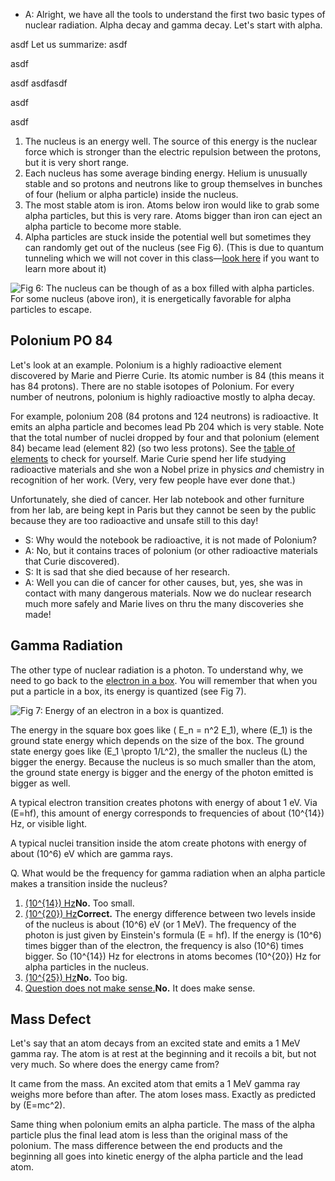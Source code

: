 - A: Alright, we have all the tools to understand the first two basic types of nuclear radiation. Alpha decay and gamma decay. Let's start with alpha.

asdf
<span>Let us summarize:</span>
asdf

asdf

asdf
asdfasdf

asdf

asdf

1. The nucleus is an energy well. The source of this energy is the nuclear force which is stronger than the electric repulsion between the protons, but it is very short range.
2. Each nucleus has some average binding energy. Helium is unusually stable and so protons and neutrons like to group themselves in bunches of four (helium or alpha particle) inside the nucleus.
3. The most stable atom is iron. Atoms below iron would like to grab some alpha particles, but this is very rare. Atoms bigger than iron can eject an alpha particle to become more stable.
4. Alpha particles are stuck inside the potential well but sometimes they can randomly get out of the nucleus (see Fig 6). (This is due to quantum tunneling which we will not cover in this class—[look here](https://www.youtube.com/watch?v=cTodS8hkSDg) if you want to learn more about it)

![](https://online.science.psu.edu/sites/default/files/phys010/W10QM3nuclear/alphadecayPHET.png "Fig 6: The nucleus can be though of as a box filled with alpha particles. For some nucleus (above iron), it is energetically favorable for alpha particles to escape.")

Polonium PO 84 
---------------

Let's look at an example. Polonium is a highly radioactive element discovered by Marie and Pierre Curie. Its atomic number is 84 (this means it has 84 protons). There are no stable isotopes of Polonium. For every number of neutrons, polonium is highly radioactive mostly to alpha decay.

For example, polonium 208 (84 protons and 124 neutrons) is radioactive. It emits an alpha particle and becomes lead Pb 204 which is very stable. Note that the total number of nuclei dropped by four and that polonium (element 84) became lead (element 82) (so two less protons). See the [table of elements](http://www.webelements.com) to check for yourself. Marie Curie spend her life studying radioactive materials and she won a Nobel prize in physics _and_ chemistry in recognition of her work. (Very, very few people have ever done that.)

Unfortunately, she died of cancer. Her lab notebook and other furniture from her lab, are being kept in Paris but they cannot be seen by the public because they are too radioactive and unsafe still to this day!

- S: Why would the notebook be radioactive, it is not made of Polonium?
- A: No, but it contains traces of polonium (or other radioactive materials that Curie discovered).
- S: It is sad that she died because of her research.
- A: Well you can die of cancer for other causes, but, yes, she was in contact with many dangerous materials. Now we do nuclear research much more safely and Marie lives on thru the many discoveries she made!

Gamma Radiation 
----------------

The other type of nuclear radiation is a photon. To understand why, we need to go back to the [electron in a box](https://online.science.psu.edu/phys010_wd/node/11575). You will remember that when you put a particle in a box, its energy is quantized (see Fig 7).

![](https://online.science.psu.edu/sites/default/files/phys010/W10QM3nuclear/energybox2.png "Fig 7: Energy of an electron in a box is quantized. ")

The energy in the square box goes like \( E_n = n^2 E_1\), where \(E_1\) is the ground state energy which depends on the size of the box. The ground state energy goes like \(E_1 \propto 1/L^2\), the smaller the nucleus (L) the bigger the energy. Because the nucleus is so much smaller than the atom, the ground state energy is bigger and the energy of the photon emitted is bigger as well.

A typical electron transition creates photons with energy of about 1 eV. Via \(E=hf\), this amount of energy corresponds to frequencies of about \(10^{14}\) Hz, or visible light.

A typical nuclei transition inside the atom create photons with energy of about \(10^6\) eV which are gamma rays.

<div class="question">Q. What would be the frequency for gamma radiation when an alpha particle makes a transition inside the nucleus?

1. [\(10^{14}\) Hz](#)**No.** Too small.
2. [\(10^{20}\) Hz](#)**Correct.** The energy difference between two levels inside of the nucleus is about \(10^6\) eV (or 1 MeV). The frequency of the photon is just given by Einstein's formula \(E = hf\). If the energy is \(10^6\) times bigger than of the electron, the frequency is also \(10^6\) times bigger. So \(10^{14}\) Hz for electrons in atoms becomes \(10^{20}\) Hz for alpha particles in the nucleus.
3. [\(10^{25}\) Hz](#)**No.** Too big.
4. [Question does not make sense.](#)**No.** It does make sense.
 
</div>


Mass Defect 
------------

Let's say that an atom decays from an excited state and emits a 1 MeV gamma ray. The atom is at rest at the beginning and it recoils a bit, but not very much. So where does the energy came from?

It came from the mass. An excited atom that emits a 1 MeV gamma ray weighs more before than after. The atom loses mass. Exactly as predicted by \(E=mc^2\).

Same thing when polonium emits an alpha particle. The mass of the alpha particle plus the final lead atom is less than the original mass of the polonium. The mass difference between the end products and the beginning all goes into kinetic energy of the alpha particle and the lead atom.
